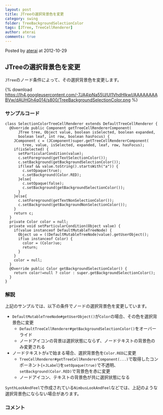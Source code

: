 ```yaml
---
layout: post
title: JTreeの選択背景色を変更
category: swing
folder: TreeBackgroundSelectionColor
tags: [JTree, TreeCellRenderer]
author: aterai
comments: true
---
```


Posted by [aterai](http://terai.xrea.jp/aterai.html) at 2012-10-29

## JTreeの選択背景色を変更
`JTree`のノード条件によって、その選択背景色を変更します。

{% download https://lh4.googleusercontent.com/-7JA4jpNa55U/UI1VhdHlkwI/AAAAAAAABVw/dAUHGh4q014/s800/TreeBackgroundSelectionColor.png %}

### サンプルコード
<pre class="prettyprint"><code>class SelectionColorTreeCellRenderer extends DefaultTreeCellRenderer {
  @Override public Component getTreeCellRendererComponent(
      JTree tree, Object value, boolean isSelected, boolean expanded,
      boolean leaf, int row, boolean hasFocus) {
    JComponent c = (JComponent)super.getTreeCellRendererComponent(
        tree, value, isSelected, expanded, leaf, row, hasFocus);
    if(isSelected) {
      setParticularCondition(value);
      c.setForeground(getTextSelectionColor());
      c.setBackground(getBackgroundSelectionColor());
      if(leaf &amp;&amp; value.toString().startsWith("a")) {
        c.setOpaque(true);
        c.setBackground(Color.RED);
      }else{
        c.setOpaque(false);
        c.setBackground(getBackgroundSelectionColor());
      }
    }else{
      c.setForeground(getTextNonSelectionColor());
      c.setBackground(getBackgroundNonSelectionColor());
    }
    return c;
  }
  private Color color = null;
  private void setParticularCondition(Object value) {
    if(value instanceof DefaultMutableTreeNode) {
      Object uo = ((DefaultMutableTreeNode)value).getUserObject();
      if(uo instanceof Color) {
        color = (Color)uo;
        return;
      }
    }
    color = null;
  }
  @Override public Color getBackgroundSelectionColor() {
    return color!=null ? color : super.getBackgroundSelectionColor();
  }
}
</code></pre>

### 解説
上記のサンプルでは、以下の条件でノードの選択背景色を変更しています。

- `DefaultMutableTreeNode#getUserObject()`が`Color`の場合、その色を選択背景色に変更
    - `DefaultTreeCellRenderer#getBackgroundSelectionColor()`をオーバーライド
    - ノードアイコンの背景は選択状態にならず、ノードテキストの背景色のみ変更される
- ノードテキストが`a`で始まる場合、選択背景色を`Color.RED`に変更
    - `TreeCellRenderer#getTreeCellRendererComponent(...)`で取得したコンポーネント(=`JLabel`)を`setOpaque(true)`で不透明、`setBackground(Color.RED)`で背景色を赤に変更
    - ノードアイコン、テキストの背景色が共に選択状態になる

<!-- dummy comment line for breaking list -->

`SynthLookAndFeel`で作成されている`NimbusLookAndFeel`などでは、上記のような選択背景色にならない場合があります。

### コメント

